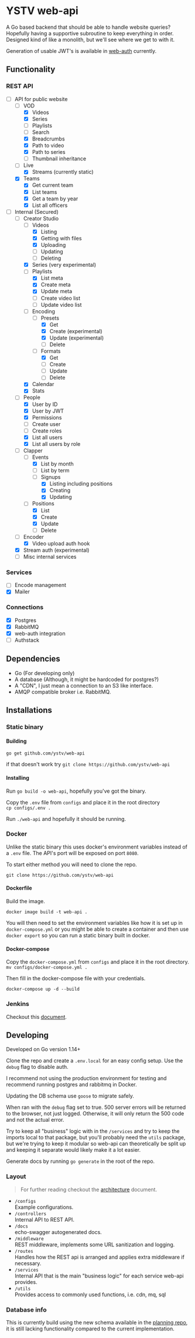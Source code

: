 # YSTV web-api

A Go based backend that should be able to handle website queries? Hopefully having a supportive subroutine to keep everything in order. Designed kind of like a monolith, but we'll see where we get to with it.

Generation of usable JWT's is available in [web-auth](https://github.com/ystv/web-auth) currently.

## Functionality

### REST API

- [ ] API for public website
  - [ ] VOD
    - [x] Videos
    - [x] Series
    - [ ] Playlists
    - [ ] Search
    - [x] Breadcrumbs
    - [x] Path to video
    - [x] Path to series
    - [ ] Thumbnail inheritance
  - [ ] Live
    - [x] Streams (currently static)
  - [x] Teams
    - [x] Get current team
    - [x] List teams
    - [x] Get a team by year
    - [x] List all officers
- [ ] Internal (Secured)
  - [ ] Creator Studio
    - [ ] Videos
      - [x] Listing
      - [x] Getting with files
      - [x] Uploading
      - [ ] Updating
      - [ ] Deleting
    - [x] Series (very experimental)
    - [ ] Playlists
      - [x] List meta
      - [x] Create meta
      - [x] Update meta
      - [ ] Create video list
      - [ ] Update video list
    - [ ] Encoding
      - [ ] Presets
        - [x] Get
        - [x] Create (experimental)
        - [x] Update (experimental)
        - [ ] Delete
      - [ ] Formats
        - [x] Get
        - [ ] Create
        - [ ] Update
        - [ ] Delete
    - [x] Calendar
    - [x] Stats
  - [ ] People
    - [x] User by ID
    - [x] User by JWT
    - [x] Permissions
    - [ ] Create user
    - [ ] Create roles
    - [x] List all users
    - [x] List all users by role
  - [ ] Clapper
    - [ ] Events
      - [x] List by month
      - [ ] List by term
      - [ ] Signups
        - [x] Listing including positions
        - [x] Creating
        - [x] Updating
    - [ ] Positions
      - [x] List
      - [x] Create
      - [x] Update
      - [ ] Delete
  - [ ] Encoder
    - [x] Video upload auth hook
  - [x] Stream auth (experimental)
  - [ ] Misc internal services

### Services

- [ ] Encode management
- [x] Mailer

### Connections

- [x] Postgres
- [x] RabbitMQ
- [x] web-auth integration
- [ ] Authstack

## Dependencies

- Go (For developing only)
- A database (Although, it might be hardcoded for postgres?)
- A "CDN", I just mean a connection to an S3 like interface.
- AMQP compatible broker i.e. RabbitMQ.

## Installations

### Static binary

#### Building

`go get github.com/ystv/web-api`

if that doesn't work try `git clone https://github.com/ystv/web-api`

#### Installing

Run `go build -o web-api`, hopefully you've got the binary.

Copy the `.env` file from `configs` and place it in the root directory  
`cp configs/.env .`

Run `./web-api` and hopefully it should be running.

### Docker

Unlike the static binary this uses docker's environment variables instead of a `.env` file. The API's port will be exposed on port `8080`.

To start either method you will need to clone the repo.

`git clone https://github.com/ystv/web-api`

#### Dockerfile

Build the image.

`docker image build -t web-api .`

You will then need to set the environment variables like how it is set up in `docker-compose.yml` or you might be able to create a container and then use `docker export` so you can run a static binary built in docker.

#### Docker-compose

Copy the `docker-compose.yml` from `configs` and place it in the root directory.  
`mv configs/docker-compose.yml .`

Then fill in the docker-compose file with your credentials.

`docker-compose up -d --build`

### Jenkins

Checkout this [document](ci.md).

## Developing

Developed on Go version 1.14+

Clone the repo and create a `.env.local` for an easy config setup. Use the `debug` flag to disable auth.

I recommend not using the production environment for testing and recommend running postgres and rabbitmq in Docker.

Updating the DB schema use `goose` to migrate safely.

When ran with the `debug` flag set to true. 500 server errors will be returned to the browser, not just logged. Otherwise, it will only return the 500 code and not the actual error.

Try to keep all "business" logic with in the `/services` and try to keep the imports local to that package, but you'll probably need the `utils` package, but we're trying to keep it modular so web-api can theoretically be split up and keeping it separate would likely make it a lot easier.

Generate docs by running `go generate` in the root of the repo.

### Layout

> For further reading checkout the [architecture](architecture.md) document.

- `/configs`  
  Example configurations.
- `/controllers`  
  Internal API to REST API.
- `/docs`  
  echo-swagger autogenerated docs.
- `/middleware`  
  REST middleware, implements some URL sanitization and logging.
- `/routes`  
  Handles how the REST api is arranged and applies extra middleware if necessary.
- `/services`  
  Internal API that is the main "business logic" for each service web-api provides.
- `/utils`  
  Provides access to commonly used functions, i.e. cdn, mq, sql

### Database info

This is currently build using the new schema available in the [planning repo](https://github.com/ystv/Website2ElectricBoogaloo), it is still lacking functionality compared to the current implementation.
